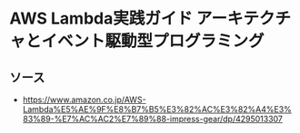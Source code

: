 # AWS Lambda実践ガイド アーキテクチャとイベント駆動型プログラミング

## ソース
- https://www.amazon.co.jp/AWS-Lambda%E5%AE%9F%E8%B7%B5%E3%82%AC%E3%82%A4%E3%83%89-%E7%AC%AC2%E7%89%88-impress-gear/dp/4295013307
